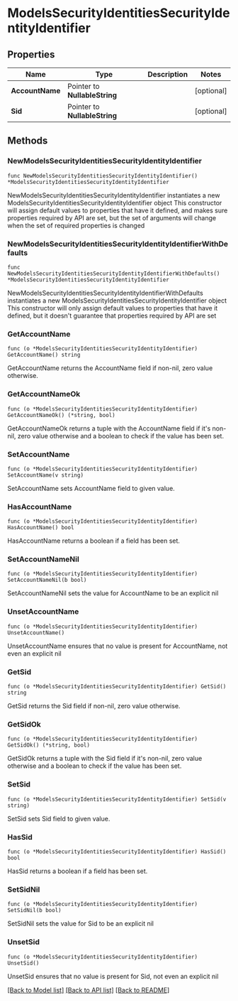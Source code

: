 # ModelsSecurityIdentitiesSecurityIdentityIdentifier

## Properties

Name | Type | Description | Notes
------------ | ------------- | ------------- | -------------
**AccountName** | Pointer to **NullableString** |  | [optional] 
**Sid** | Pointer to **NullableString** |  | [optional] 

## Methods

### NewModelsSecurityIdentitiesSecurityIdentityIdentifier

`func NewModelsSecurityIdentitiesSecurityIdentityIdentifier() *ModelsSecurityIdentitiesSecurityIdentityIdentifier`

NewModelsSecurityIdentitiesSecurityIdentityIdentifier instantiates a new ModelsSecurityIdentitiesSecurityIdentityIdentifier object
This constructor will assign default values to properties that have it defined,
and makes sure properties required by API are set, but the set of arguments
will change when the set of required properties is changed

### NewModelsSecurityIdentitiesSecurityIdentityIdentifierWithDefaults

`func NewModelsSecurityIdentitiesSecurityIdentityIdentifierWithDefaults() *ModelsSecurityIdentitiesSecurityIdentityIdentifier`

NewModelsSecurityIdentitiesSecurityIdentityIdentifierWithDefaults instantiates a new ModelsSecurityIdentitiesSecurityIdentityIdentifier object
This constructor will only assign default values to properties that have it defined,
but it doesn't guarantee that properties required by API are set

### GetAccountName

`func (o *ModelsSecurityIdentitiesSecurityIdentityIdentifier) GetAccountName() string`

GetAccountName returns the AccountName field if non-nil, zero value otherwise.

### GetAccountNameOk

`func (o *ModelsSecurityIdentitiesSecurityIdentityIdentifier) GetAccountNameOk() (*string, bool)`

GetAccountNameOk returns a tuple with the AccountName field if it's non-nil, zero value otherwise
and a boolean to check if the value has been set.

### SetAccountName

`func (o *ModelsSecurityIdentitiesSecurityIdentityIdentifier) SetAccountName(v string)`

SetAccountName sets AccountName field to given value.

### HasAccountName

`func (o *ModelsSecurityIdentitiesSecurityIdentityIdentifier) HasAccountName() bool`

HasAccountName returns a boolean if a field has been set.

### SetAccountNameNil

`func (o *ModelsSecurityIdentitiesSecurityIdentityIdentifier) SetAccountNameNil(b bool)`

 SetAccountNameNil sets the value for AccountName to be an explicit nil

### UnsetAccountName
`func (o *ModelsSecurityIdentitiesSecurityIdentityIdentifier) UnsetAccountName()`

UnsetAccountName ensures that no value is present for AccountName, not even an explicit nil
### GetSid

`func (o *ModelsSecurityIdentitiesSecurityIdentityIdentifier) GetSid() string`

GetSid returns the Sid field if non-nil, zero value otherwise.

### GetSidOk

`func (o *ModelsSecurityIdentitiesSecurityIdentityIdentifier) GetSidOk() (*string, bool)`

GetSidOk returns a tuple with the Sid field if it's non-nil, zero value otherwise
and a boolean to check if the value has been set.

### SetSid

`func (o *ModelsSecurityIdentitiesSecurityIdentityIdentifier) SetSid(v string)`

SetSid sets Sid field to given value.

### HasSid

`func (o *ModelsSecurityIdentitiesSecurityIdentityIdentifier) HasSid() bool`

HasSid returns a boolean if a field has been set.

### SetSidNil

`func (o *ModelsSecurityIdentitiesSecurityIdentityIdentifier) SetSidNil(b bool)`

 SetSidNil sets the value for Sid to be an explicit nil

### UnsetSid
`func (o *ModelsSecurityIdentitiesSecurityIdentityIdentifier) UnsetSid()`

UnsetSid ensures that no value is present for Sid, not even an explicit nil

[[Back to Model list]](../README.md#documentation-for-models) [[Back to API list]](../README.md#documentation-for-api-endpoints) [[Back to README]](../README.md)


